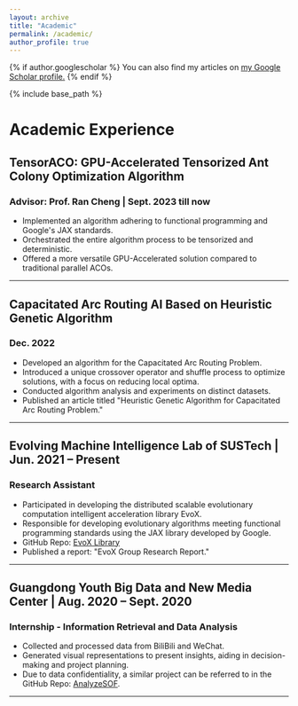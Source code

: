 ```yaml
---
layout: archive
title: "Academic"
permalink: /academic/
author_profile: true
---
```


{% if author.googlescholar %}
  You can also find my articles on <u><a href="{{author.googlescholar}}">my Google Scholar profile</a>.</u>
{% endif %}

{% include base_path %}



# Academic Experience

## TensorACO: GPU-Accelerated Tensorized Ant Colony Optimization Algorithm
### Advisor: Prof. Ran Cheng | Sept. 2023 till now

- Implemented an algorithm adhering to functional programming and Google's JAX standards.
- Orchestrated the entire algorithm process to be tensorized and deterministic.
- Offered a more versatile GPU-Accelerated solution compared to traditional parallel ACOs.

---

## Capacitated Arc Routing AI Based on Heuristic Genetic Algorithm
### Dec. 2022

- Developed an algorithm for the Capacitated Arc Routing Problem.
- Introduced a unique crossover operator and shuffle process to optimize solutions, with a focus on reducing local optima.
- Conducted algorithm analysis and experiments on distinct datasets.
- Published an article titled "Heuristic Genetic Algorithm for Capacitated Arc Routing Problem."

---

## Evolving Machine Intelligence Lab of SUSTech | Jun. 2021 – Present

### Research Assistant

- Participated in developing the distributed scalable evolutionary computation intelligent acceleration library EvoX.
- Responsible for developing evolutionary algorithms meeting functional programming standards using the JAX library developed by Google.
- GitHub Repo: [EvoX Library](link_to_repo)
- Published a report: "EvoX Group Research Report."

---

## Guangdong Youth Big Data and New Media Center | Aug. 2020 – Sept. 2020

### Internship - Information Retrieval and Data Analysis

- Collected and processed data from BiliBili and WeChat.
- Generated visual representations to present insights, aiding in decision-making and project planning.
- Due to data confidentiality, a similar project can be referred to in the GitHub Repo: [AnalyzeSOF](link_to_repo).


---
